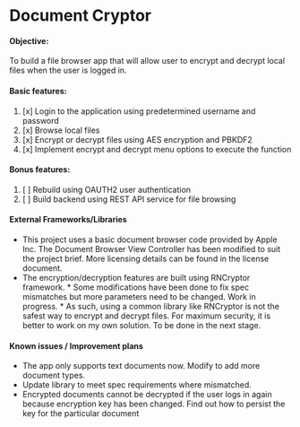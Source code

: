 #  Document Cryptor

#### Objective:
To build a file browser app that will allow user to encrypt and decrypt local files when the user is logged in.

#### Basic features:
1. [x] Login to the application using predetermined username and password
2. [x] Browse local files 
3. [x] Encrypt or decrypt files using AES encryption and PBKDF2
4. [x] Implement encrypt and decrypt menu options to execute the function

#### Bonus features: 
1. [ ] Rebuild using OAUTH2 user authentication
2. [ ] Build backend using REST API service for file browsing

#### External Frameworks/Libraries
* This project uses a basic document browser code provided by Apple Inc. The Document Browser View Controller has been modified to suit the project brief. More licensing details can be found in the license document.
* The encryption/decryption features are built using RNCryptor framework. 
        * Some modifications have been done to fix spec mismatches but more parameters need to be changed. Work in progress.
        * As such, using a common library like RNCryptor is not the safest way to encrypt and decrypt files. For maximum security, it is better to work on my own solution. To be done in the next stage.
        
#### Known issues / Improvement plans
* The app only supports text documents now. Modify to add more document types.
* Update library to meet spec requirements where mismatched.
* Encrypted documents cannot be decrypted if the user logs in again because encryption key has been changed. Find out how to persist the key for the particular document
